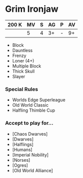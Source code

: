 # Grim Ironjaw
| 200 K  | MV | S | AG | P | AV |
| --- | --- | --- | --- | --- | --- |
| | 5 | 4 | 3+ | - | 9+ |

* Block
* Dauntless
* Frenzy
* Loner (4+)
* Multiple Block
* Thick Skull
* Slayer

### Special Rules
* Worlds Edge Superleague
* Old World Classic
* Halfling Thimble Cup

### Accept to play for...
* [Chaos Dwarves]
* [Dwarves]
* [Halflings]
* [Humans]
* [Imperial Nobility]
* [Norses]
* [Ogres]
* [Old World Alliance]
